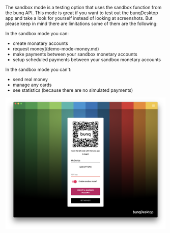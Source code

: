 The sandbox mode is a testing option that uses the sandbox function from the bunq API.
This mode is great if you want to test out the bunqDesktop app and take a look for yourself instead of looking at screenshots. But please keep in mind there are limitations some of them are the following:

In the sandbox mode you can:

 - create monatary accounts
 - request money](demo-mode-money.md)
 - make payments between your sandbox monetary accounts
 -   setup scheduled payments between your sandbox monetary accounts

In the sandbox mode you can't:

 - send real money
 - manage any cards
 - see statistics (because there are no simulated payments)

![Screenshot](images/demo-mode-setup/4.png)
